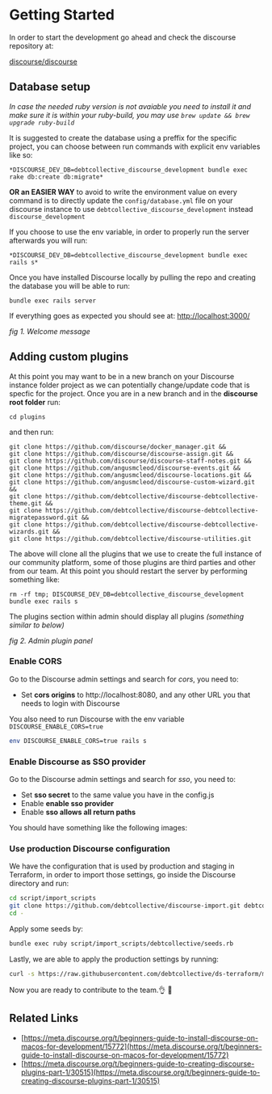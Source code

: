 # Getting Started

In order to start the development go ahead and check the discourse repository at:

[discourse/discourse](https://github.com/discourse/discourse)

## Database setup

_In case the needed ruby version is not avaiable you need to install it and make sure it is within your ruby-build, you may use `brew update && brew upgrade ruby-build`_

It is suggested to create the database using a preffix for the specific project, you can choose between run commands with explicit env variables like so:

    *DISCOURSE_DEV_DB=debtcollective_discourse_development bundle exec rake db:create db:migrate*

**OR an EASIER WAY** to avoid to write the environment value on every command is to directly update the `config/database.yml` file on your discourse instance to use `debtcollective_discourse_development` instead `discourse_development`

If you choose to use the env variable, in order to properly run the server afterwards you will run:

    *DISCOURSE_DEV_DB=debtcollective_discourse_development bundle exec rails s*

Once you have installed Discourse locally by pulling the repo and creating the database you will be able to run:

    bundle exec rails server

If everything goes as expected you should see at: [http://localhost:3000/](http://localhost:3000/)

[](https://www.notion.so/fcd4899b4c784a799d55c6856140ddf2#a6921d6d9a2241ff8ef8739e84ae1026)

_fig 1. Welcome message_

## Adding custom plugins

At this point you may want to be in a new branch on your Discourse instance folder project as we can potentially change/update code that is specfic for the project. Once you are in a new branch and in the **discourse root folder** run:

    cd plugins

and then run:

    git clone https://github.com/discourse/docker_manager.git &&
    git clone https://github.com/discourse/discourse-assign.git &&
    git clone https://github.com/discourse/discourse-staff-notes.git &&
    git clone https://github.com/angusmcleod/discourse-events.git &&
    git clone https://github.com/angusmcleod/discourse-locations.git &&
    git clone https://github.com/angusmcleod/discourse-custom-wizard.git &&
    git clone https://github.com/debtcollective/discourse-debtcollective-theme.git &&
    git clone https://github.com/debtcollective/discourse-debtcollective-migratepassword.git &&
    git clone https://github.com/debtcollective/discourse-debtcollective-wizards.git &&
    git clone https://github.com/debtcollective/discourse-utilities.git

The above will clone all the plugins that we use to create the full instance of our community platform, some of those plugins are third parties and other from our team. At this point you should restart the server by performing something like:

    rm -rf tmp; DISCOURSE_DEV_DB=debtcollective_discourse_development bundle exec rails s

The plugins section within admin should display all plugins _(something similar to below)_

[](https://www.notion.so/fcd4899b4c784a799d55c6856140ddf2#9d3c26174b04439b8f004d3904f93ecf)

_fig 2. Admin plugin panel_

### Enable CORS

Go to the Discourse admin settings and search for _cors_, you need to:

-   Set **cors origins** to http://localhost:8080, and any other URL you
    that needs to login with Discourse

You also need to run Discourse with the env variable `DISCOURSE_ENABLE_CORS=true`

```bash
env DISCOURSE_ENABLE_CORS=true rails s
```

### Enable Discourse as SSO provider

Go to the Discourse admin settings and search for _sso_, you need to:

-   Set **sso secret** to the same value you have in the config.js
-   Enable **enable sso provider**
-   Enable **sso allows all return paths**

You should have something like the following images:

[](https://www.notion.so/duranmla/Notes-53069339d4734cbf880a2453f1375ec5#08b6e1a65b5548e5992b045363b599f2)
[](https://www.notion.so/duranmla/Notes-53069339d4734cbf880a2453f1375ec5#63250c1ee3494303af199b8107150686)

### Use production Discourse configuration

We have the configuration that is used by production and staging in
Terraform, in order to import those settings, go inside the Discourse directory and run:

```bash
cd script/import_scripts
git clone https://github.com/debtcollective/discourse-import.git debtcollective
cd -
```

Apply some seeds by:

```bash
bundle exec ruby script/import_scripts/debtcollective/seeds.rb
```

Lastly, we are able to apply the production settings by running:

```bash
curl -s https://raw.githubusercontent.com/debtcollective/ds-terraform/master/modules/compute/services/discourse/settings.yml | rails site_settings:import
```

Now you are ready to contribute to the team.👌 🚀

## Related Links

-   [https://meta.discourse.org/t/beginners-guide-to-install-discourse-on-macos-for-development/15772](https://meta.discourse.org/t/beginners-guide-to-install-discourse-on-macos-for-development/15772)
-   [https://meta.discourse.org/t/beginners-guide-to-creating-discourse-plugins-part-1/30515](https://meta.discourse.org/t/beginners-guide-to-creating-discourse-plugins-part-1/30515)

